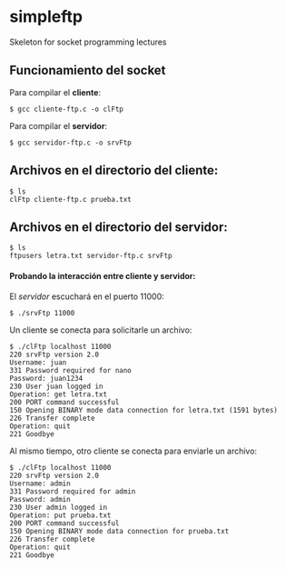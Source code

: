 # simpleftp
Skeleton for socket programming lectures


## Funcionamiento del socket

Para compilar el **cliente**:

```
$ gcc cliente-ftp.c -o clFtp
```

Para compilar el **servidor**:

```
$ gcc servidor-ftp.c -o srvFtp
```

## Archivos en el directorio del cliente:

```
$ ls
clFtp cliente-ftp.c prueba.txt
```

## Archivos en el directorio del servidor:

```
$ ls
ftpusers letra.txt servidor-ftp.c srvFtp
```

#### Probando la interacción entre cliente y servidor:

El _servidor_ escuchará en el puerto 11000:

```
$ ./srvFtp 11000
```

Un cliente se conecta para solicitarle un archivo:

```
$ ./clFtp localhost 11000
220 srvFtp version 2.0
Username: juan
331 Password required for nano
Password: juan1234
230 User juan logged in
Operation: get letra.txt
200 PORT command successful
150 Opening BINARY mode data connection for letra.txt (1591 bytes)
226 Transfer complete
Operation: quit
221 Goodbye
```

Al mismo tiempo, otro cliente se conecta para enviarle un archivo:

```
$ ./clFtp localhost 11000
220 srvFtp version 2.0
Username: admin
331 Password required for admin
Password: admin
230 User admin logged in
Operation: put prueba.txt
200 PORT command successful
150 Opening BINARY mode data connection for prueba.txt
226 Transfer complete
Operation: quit
221 Goodbye
```
